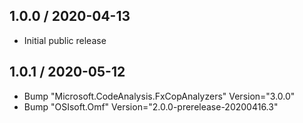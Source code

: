 ## 1.0.0 / 2020-04-13

- Initial public release

## 1.0.1 / 2020-05-12

- Bump "Microsoft.CodeAnalysis.FxCopAnalyzers" Version="3.0.0"
- Bump "OSIsoft.Omf" Version="2.0.0-prerelease-20200416.3"

